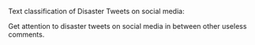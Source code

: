 Text classification of Disaster Tweets on social media:

Get attention to disaster tweets on social media in between other useless comments.
